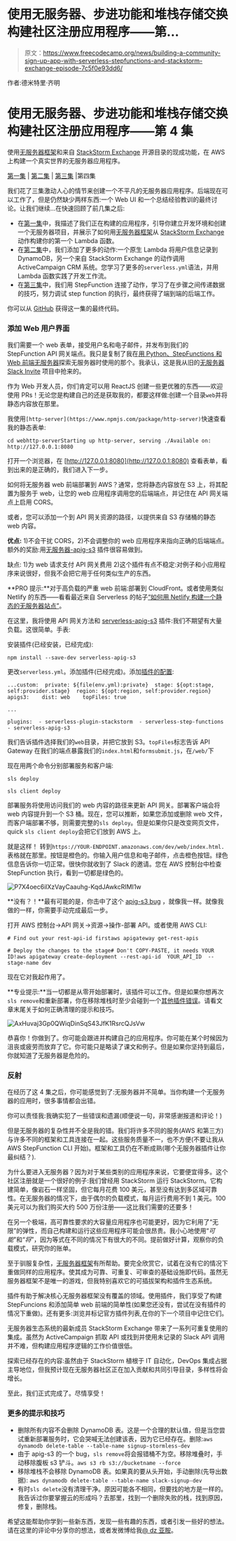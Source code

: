 # 使用无服务器、步进功能和堆栈存储交换构建社区注册应用程序——第…

> 原文：<https://www.freecodecamp.org/news/building-a-community-sign-up-app-with-serverless-stepfunctions-and-stackstorm-exchange-episode-7c5f0e93dd6/>

作者:德米特里·齐明

# 使用无服务器、步进功能和堆栈存储交换构建社区注册应用程序——第 4 集

使用[无服务器框架](https://serverless.com/framework/)和来自 [StackStorm Exchange](https://exchange.stackstorm.org) 开源目录的现成功能，在 AWS 上构建一个真实世界的无服务器应用程序。

[第一集](https://medium.com/@dzimine/tutorial-building-a-community-on-boarding-app-with-serverless-stepfunctions-and-stackstorm-b2f7cf2cc419) | [第二集](https://medium.com/@dzimine/building-community-sign-up-app-with-serverless-stepfunctions-and-stackstorm-exchange-episode-2-b1efeb1b9bd6) | [第三集](https://medium.com/@dzimine/building-a-community-sign-up-app-with-serverless-stepfunctions-and-stackstorm-exchange-episode-6efb9c102b0a) |第四集

我们花了三集激动人心的情节来创建一个不平凡的无服务器应用程序。后端现在可以工作了，但是仍然缺少两样东西:一个 Web UI 和一个总结经验教训的最终讨论。让我们继续…在快速回顾了前几集之后:

*   在[第一集](https://medium.com/@dzimine/tutorial-building-a-community-on-boarding-app-with-serverless-stepfunctions-and-stackstorm-b2f7cf2cc419)中，我描述了我们正在构建的应用程序，引导你建立开发环境和创建一个无服务器项目，并展示了如何用[无服务器框架](https://serverless.com/framework)从 [StackStorm Exchange](https://exchange.stackstorm.org) 动作构建你的第一个 Lambda 函数。
*   在[第二集](https://medium.com/@dzimine/building-community-sign-up-app-with-serverless-stepfunctions-and-stackstorm-exchange-episode-2-b1efeb1b9bd6)中，我们添加了更多的动作:一个原生 Lambda 将用户信息记录到 DynamoDB，另一个来自 StackStorm Exchange 的动作调用 ActiveCampaign CRM 系统。您学习了更多的`serverless.yml`语法，并用 Lambda 函数实践了开发工作流。
*   在[第三集](https://medium.com/@dzimine/building-a-community-sign-up-app-with-serverless-stepfunctions-and-stackstorm-exchange-episode-6efb9c102b0a)中，我们用 StepFunction 连接了动作，学习了在步骤之间传递数据的技巧，努力调试 step function 的执行，最终获得了端到端的后端工作。

你可以从 [GitHub](https://github.com/dzimine/slack-signup-serverless-stormless/tree/DZ/3-add-stepfunction) 获得这一集的最终代码。

### 添加 Web 用户界面

我们需要一个 web 表单，接受用户名和电子邮件，并发布到我们的 StepFunction API 网关端点。我只是复制了我在[用 Python、StepFunctions 和 Web 前端无服务器](https://github.com/dzimine/slack-signup-serverless)探索无服务器时使用的那个。我承认，这是我从旧的[无服务器 Slack Invite](https://github.com/serverless-london/serverless-slack-invite) 项目中抢来的。

作为 Web 开发人员，你们肯定可以用 ReactJS 创建一些更优雅的东西——欢迎使用 PRs！无论您是构建自己的还是获取我的，都要这样做:创建一个目录`web`并将静态内容放在那里。

我使用`[http-server](https://www.npmjs.com/package/http-server)`快速查看我的静态表单:

```
cd webhttp-serverStarting up http-server, serving ./Available on:  http://127.0.0.1:8080
```

打开一个浏览器，在 [http://127.0.0.1:8080](http://127.0.0.1:8080) 查看表单，看到出来的是正确的，我们进入下一步。

如何将无服务器 web 前端部署到 AWS？通常，您将静态内容放在 S3 上，将其配置为服务于 web，让您的 web 应用程序调用您的后端端点，并记住在 API 网关端点上启用 CORS。

或者，您可以添加一个到 API 网关资源的路径，以提供来自 S3 存储桶的静态 web 内容。

**优点:** 1)不会干扰 CORS，2)不会调整你的 web 应用程序来指向正确的后端端点。额外的奖励:用[无服务器-apig-s3](https://github.com/sdd/serverless-apig-s3) 插件很容易做到。

缺点: 1)为 web 请求支付 API 网关费用 2)这个插件有点不稳定:对例子和小应用程序来说很好，但我不会把它用于任何类似生产的东西。

**PRO 提示:**对于高负载的严重 web 前端:部署到 CloudFront。或者使用类似 Netlify 的东西——看看最近来自 Serverless 的帖子[“如何用 Netlify 构建一个静态的无服务器站点”](https://serverless.com/blog/how-built-static-serverless-website-netlify/)。

在这里，我将使用 API 网关方法和 [serverless-apig-s3](https://github.com/sdd/serverless-apig-s3) 插件:我们不期望有大量负载。这很简单。手表:

安装插件(已经安装，已经完成):

```
npm install --save-dev serverless-apig-s3
```

更改`serverless.yml`。添加插件(已经完成)。添加[插件的配置](https://github.com/sdd/serverless-apig-s3):

```
...custom:  private: ${file(env.yml):private}  stage: ${opt:stage, self:provider.stage}  region: ${opt:region, self:provider.region}  apigs3:    dist: web    topFiles: true
```

```
...
```

```
plugins:  - serverless-plugin-stackstorm  - serverless-step-functions  - serverless-apig-s3
```

我们告诉插件选择我们的`web`目录，并把它放到 S3。`topFiles`标志告诉 API Gateway 在我们的端点暴露我们的`index.html`和`formsubmit.js`，在`/web/`下

现在用两个命令分别部署服务和客户端:

```
sls deploy
```

```
sls client deploy
```

部署服务将使用访问我们的 web 内容的路径来更新 API 网关。部署客户端会将 web 内容提升到一个 S3 桶。现在，您可以推断，如果您添加或删除 web 文件，而客户端部署不够，则需要完整的`sls deploy`。但是如果你只是改变网页文件，quick `sls client deploy`会把它们放到 AWS 上。

就是这样！
转到`https://YOUR-ENDPOINT.amazonaws.com/dev/web/index.html.`表格就在那里。按钮是橙色的。你输入用户信息和电子邮件，点击橙色按钮。绿色信息告诉你一切正常。很快你就收到了 Slack 的邀请。您在 AWS 控制台中检查 StepFunction 执行，看到一切都是绿色的。

![P7X4oec6ilXzVayCaauhg-KqdJAwkcRIMI1w](img/a3f18384747ea548b1bdda78f8cd603f.png)

**没有？！**最有可能的是，你击中了这个 [apig-s3 bug](https://github.com/sdd/serverless-apig-s3/issues/16) ，就像我一样。就像我做的一样，你需要手动完成最后一步。

打开 AWS 控制台->API 网关->资源->操作-部署 API。或者使用 AWS CLI:

```
# Find out your rest-api-id firstaws apigateway get-rest-apis
```

```
# Deploy the changes to the stage# Don't COPY-PASTE, it needs YOUR ID!aws apigateway create-deployment --rest-api-id  YOUR_API_ID  --stage-name dev
```

现在它对我起作用了。

**专业提示:**当一切都是从零开始部署时，该插件可以工作。但是如果你想再次`sls remove`和重新部署，你在移除堆栈时至少会碰到一个[其他插件错误](https://github.com/sdd/serverless-apig-s3/issues/11)。请看文章末尾关于如何正确清理的提示和技巧。

![AxHuvaj3Gp0QWiqDinSqS43JfK1RsrcQJsVw](img/eb19893dd5274ac09959bd14e34e1768.png)

恭喜你！你做到了。你可能会跟进并构建自己的应用程序。你可能在某个时候因为沮丧或疲劳而放弃了它。你可能只是略读了课文和例子。但是如果你坚持到最后，你就知道了无服务器是危险的。

### 反射

在经历了这 4 集之后，你可能感觉到了:无服务器并不简单。当你构建一个无服务器的应用时，很多事情都会出错。

你可以责怪我:我确实犯了一些错误和遗漏(顺便说一句，非常感谢报道和评论！)

但是无服务器的复杂性并不全是我的错。我们将许多不同的服务(AWS 和第三方)与许多不同的框架和工具连接在一起。这些服务质量不一，也不方便(不要让我从 AWS StepFunction CLI 开始)。框架和工具仍在不断成熟(哪个无服务器插件让你最纠结？).

为什么要进入无服务器？因为对于某些类别的应用程序来说，它要便宜得多。这个社区注册就是一个很好的例子:我们曾经用 StackStorm 运行 StackStorm。它构建简单，像岩石一样坚固，但它每月花费 100 美元，甚至没有达到多区域可靠性。在无服务器的情况下，由于偶尔的负载模式，每月运行费用不到 1 美元。100 美元可以为我们购买大约 500 万份注册——这比我们需要的还要多！

在另一个极端，高可靠性要求的大容量应用程序也可能更好，因为它利用了“无限”的弹性，而自己构建和运行这些应用程序可能会很昂贵。我小心地使用“*可能*”和“*将*”，因为等式在不同的情况下有很大的不同。提前做好计算，观察你的负载模式，研究你的账单。

至于驯服复杂性，[无服务器框架](https://serverless.com/framework)有所帮助。要完全欣赏它，试着在没有它的情况下重做同样的应用程序。使其成为可靠、可重复、可审查的基础设施即代码。虽然无服务器框架不是唯一的游戏，但我特别喜欢它的可插拔架构和插件生态系统。

插件有助于解决核心无服务器框架没有覆盖的领域。使用插件，我们享受了构建 StepFuncions 和添加简单 web 前端的简单性(如果您还没有，尝试在没有插件的情况下重做)。还有更多:浏览并标记官方插件列表,在你的下一个项目中记住它们。

无服务器生态系统的最新成员 StackStorm Exchange 带来了一系列可重复使用的集成。虽然为 ActiveCampaign 抓取 API 或找到并使用未记录的 Slack API 调用并不难，但构建应用程序逻辑的工作价值很低。

探索已经存在的内容:虽然由于 StackStorm 植根于 IT 自动化，DevOps 集成占据主导地位，但我预计现在无服务器社区正在加入贡献和共同引导目录，多样性将会增长。

至此，我们正式完成了。尽情享受！

### 更多的提示和技巧

*   删除所有内容不会删除 DynamoDB 表。这是一个合理的默认值，但是当您尝试重新部署服务时，它会哭喊无法创建该表，因为它已经存在。删除:`aws dynamodb delete-table --table-name signup-stormless-dev`
*   由于 apig-s3 的一个 bug，`sls remove`将会报错桶不为空。移除堆叠时，手动移除腹板 s3 铲斗。`aws s3 rb s3://bucketname --force`
*   移除堆栈不会移除 DynamoDB 表。如果真的要从头开始，手动删除(先导出数据):
    `aws dynamodb delete-table --table-name slack-signup-dev`
*   有时`sls delete`没有清理干净。原因可能各不相同，但要找的地方是一样的。我告诉过你要掌握云的形成吗？去那里，找到一个删除失败的栈，找到原因，修复，删除栈。

希望这能帮助你学到一些新东西，发现一些有趣的东西，或者引发一些好的想法。请在这里的评论中分享你的想法，或者发微博给我[@ dz 亚胺](https://twitter.com/dzimine)。